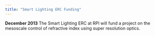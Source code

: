 ```yaml
---
title: "Smart Lighting ERC Funding"
---
```

**December 2013** The Smart Lighting ERC at RPI will fund a project on the mesoscale control of refractive index using super resolution optics.